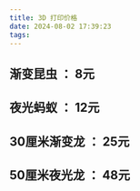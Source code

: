 ```yaml
---
title: 3D 打印价格
date: 2024-08-02 17:39:23
tags:
---
```

## 渐变昆虫     ：  8元
## 夜光蚂蚁     ： 12元
## 30厘米渐变龙 ： 25元
## 50厘米夜光龙 ： 48元